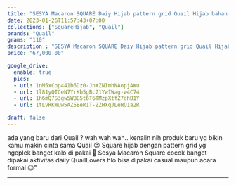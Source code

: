 ```yaml
---
title: "SESYA Macaron SQUARE Daiy Hijab pattern grid Quail Hijab bahan voal waffle"
date: 2023-01-26T11:57:43+07:00
collections: ["SquareHijab", "Quail"]
brands: "Quail"
grams: "110"
description : "SESYA Macaron SQUARE Daiy Hijab pattern grid Quail Hijab bahan voal waffle"
price: "67,000.00"

google_drive:
  enable: true
  pics:
  - url: 1nM5xCop441b6Dz0-JnXZNImhNAopjAWu
  - url: 1l81yQICeN7YrKb5gBc21YwIWag-w4C74
  - url: 1h6mQ7S3gw5WBB5t6T6TMzpXtfZ7dhB1Y
  - url: 1tLvRKWuw5AZ5BeR1T-ZZHXqJLeHO1a2R

draft: false
---
```


ada yang baru dari Quail ? wah wah wah.. kenalin nih produk baru yg bikin kamu makin cinta sama Quail 😍 Square hijab dengan pattern grid yg ngeplek banget kalo di pakai 🥰 Sesya Macaron Square cocok banget dipakai aktivitas daily QuailLovers hlo bisa dipakai casual maupun acara formal 😉"

-----    
 
